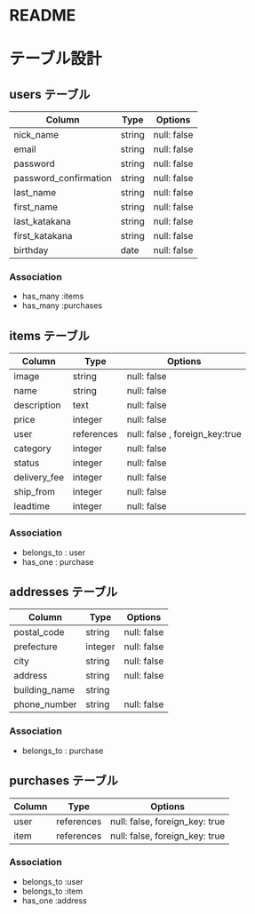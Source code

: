 # README

# テーブル設計

## users テーブル

| Column               | Type   | Options                 |
| -------------------- | ------ | ------------------------|
| nick_name            | string | null: false             |
| email                | string | null: false             |
| password             | string | null: false             |
|password_confirmation | string | null: false             |
| last_name            | string | null: false             |
| first_name           | string | null: false             |
|last_katakana         | string | null: false             |
|first_katakana        | string | null: false             |
| birthday             | date   | null: false             |

### Association

- has_many :items
- has_many :purchases



## items テーブル

| Column      | Type      | Options                       |
| ------      | ------    | ------------------------------|
| image       | string    | null: false                   |
| name        | string    | null: false                   |
| description | text      | null: false                   |
| price       | integer   | null: false                   |
| user        | references| null: false , foreign_key:true|
| category    | integer   | null: false                   |
| status      | integer   | null: false                   |
| delivery_fee| integer   | null: false                   |
| ship_from   | integer   | null: false                   |
| leadtime    | integer   | null: false                   |

### Association

- belongs_to : user
- has_one : purchase


## addresses テーブル

| Column        | Type       | Options                        |
| -------       | ---------- | -------------------------------|
| postal_code   | string     | null: false                    |
| prefecture    | integer    | null: false                    |
| city          | string     | null: false                    |
| address       | string     | null: false                    |
| building_name | string     |                                |
| phone_number  | string     | null: false                    |

### Association
- belongs_to : purchase


## purchases テーブル

| Column        | Type       | Options                        |
| -------       | ---------- | -------------------------------|
| user          | references | null: false, foreign_key: true |
| item          | references | null: false, foreign_key: true |

### Association

- belongs_to :user
- belongs_to :item
- has_one :address

